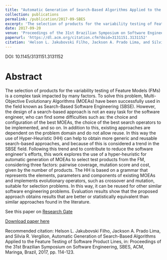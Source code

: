 ```yaml
---
title: "Automatic Generation of Search-Based Algorithms Applied to the Feature Testing of Software Product Lines"
collection: publications
permalink: /publication/2017-09-SBES
excerpt: 'The selection of products for the variability testing of Feature Models (FMs) is a complex task impacted by many factors. To solve this problem, Multi-Objective Evolutionary Algorithms (MOEAs) have been successfully used in the field known as Search-Based Software Engineering (SBSE). However, the design of a search-based approach is not an easy task for the software engineer, who can find some difficulties such as: the choice and configuration of the best MOEAs, the choice of the best search operators to be implemented, and so on. In addition to this, existing approaches are dependent on the problem domain and do not allow reuse. In this way the use of Hyper-Heuristic (HH) can help to obtain more generic and reusable search-based approaches, and because of this is considered a trend in the SBSE field. Following this trend and to contribute to reduce the software engineer&apos;s efforts, this work explores the use of a hyper-heuristic for automatic generation of MOEAs to select test products from the FM, considering three factors: pairwise coverage, mutation score and cost, given by the number of products. The HH is based on a grammar that represents the elements, parameters and components of existing MOEAs and implements evolutionary operators, such as crossover and mutation, suitable for selection problems. In this way, it can be reused for other similar software engineering problems. Evaluation results show that the proposed approach obtains results that are better or statistically equivalent than similar approaches found in the literature.'
date: 2017-09-20
venue: 'Proceedings of the 31st Brazilian Symposium on Software Engineering (SBES) '
paperurl: 'https://dl.acm.org/citation.cfm?doid=3131151.3131152'
citation: 'Helson L. Jakubovski Filho, Jackson A. Prado Lima, and Silvia R. Vergilion, Automatic Generation of Search-Based Algorithms Applied to the Feature Testing of Software Product Lines, in: Proceedings of the 31st Brazilian Symposium on Software Engineering, SBES, ACM, Maringa, Brazil, 2017, pp. 114-123.'
---
```

DOI: 10.1145/3131151.3131152

Abstract
===
The selection of products for the variability testing of Feature Models (FMs) is a complex task impacted by many factors. To solve this problem, Multi-Objective Evolutionary Algorithms (MOEAs) have been successfully used in the field known as Search-Based Software Engineering (SBSE). However, the design of a search-based approach is not an easy task for the software engineer, who can find some difficulties such as: the choice and configuration of the best MOEAs, the choice of the best search operators to be implemented, and so on. In addition to this, existing approaches are dependent on the problem domain and do not allow reuse. In this way the use of Hyper-Heuristic (HH) can help to obtain more generic and reusable search-based approaches, and because of this is considered a trend in the SBSE field. Following this trend and to contribute to reduce the software engineer&apos;s efforts, this work explores the use of a hyper-heuristic for automatic generation of MOEAs to select test products from the FM, considering three factors: pairwise coverage, mutation score and cost, given by the number of products. The HH is based on a grammar that represents the elements, parameters and components of existing MOEAs and implements evolutionary operators, such as crossover and mutation, suitable for selection problems. In this way, it can be reused for other similar software engineering problems. Evaluation results show that the proposed approach obtains results that are better or statistically equivalent than similar approaches found in the literature.

See this paper on [Research Gate <i class="ai ai-researchgate"></i>](https://www.researchgate.net/publication/319890397_Automatic_Generation_of_Search-Based_Algorithms_Applied_to_the_Feature_Testing_of_Software_Product_Lines)

[Download paper here](https://dl.acm.org/citation.cfm?doid=3131151.3131152)

Recommended citation: Helson L. Jakubovski Filho, Jackson A. Prado Lima, and Silvia R. Vergilion, Automatic Generation of Search-Based Algorithms Applied to the Feature Testing of Software Product Lines, in: Proceedings of the 31st Brazilian Symposium on Software Engineering, SBES, ACM, Maringa, Brazil, 2017, pp. 114-123.